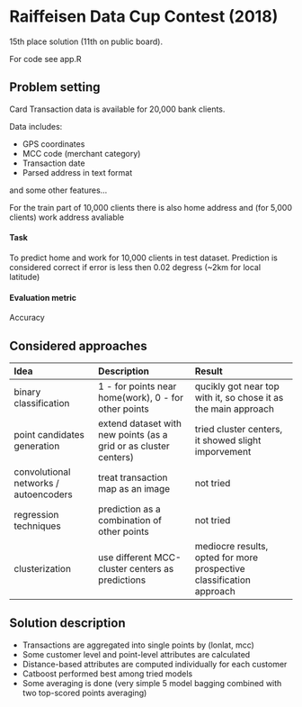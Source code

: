 # Raiffeisen Data Cup Contest (2018)

15th place solution (11th on public board). 

For code see app.R

## Problem setting
Card Transaction data is available for 20,000 bank clients. 

Data includes:
* GPS coordinates
* MCC code (merchant category)
* Transaction date 
* Parsed address in text format

and some other features...

For the train part of 10,000 clients there is also home address and (for 5,000 clients) work address avaliable

#### Task 
To predict home and work for 10,000 clients in test dataset. Prediction is considered correct if error is less then 0.02 degress (~2km for local latitude)

#### Evaluation metric
Accuracy

## Considered approaches
| Idea |  Description | Result |
| :------------- |:-------------| :-----|
| binary classification | 1 - for points near home(work), 0 - for other points | qucikly got near top with it, so chose it as the main approach |
| point candidates generation | extend dataset with new points (as a grid or as cluster centers) | tried cluster centers, it showed slight imporvement |
| convolutional networks / autoencoders | treat transaction map as an image | not tried |
| regression techniques | prediction as a combination of other points | not tried |
| clusterization | use different MCC-cluster centers as predictions | mediocre results, opted for more prospective classification approach |


## Solution description
* Transactions are aggregated into single points by (lonlat, mcc)
* Some customer level and point-level attributes are calculated
* Distance-based attributes are computed individually for each customer
* Catboost performed best among tried models
* Some averaging is done (very simple 5 model bagging combined with two top-scored points averaging)
